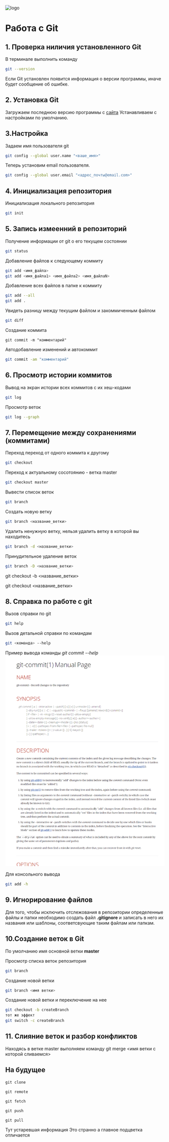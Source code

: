 ![logo](.\images\logo@2x.png)
# Работа с Git
## 1. Проверка ниличия установленного Git
В терминале выполнить команду 
```bash
git --version
```
Если Git установлен появится информация о версии программы, иначе будет сообщение об ошибке.

## 2. Установка Git
Загружаем последнюю версию программы с [сайта](https://git-scm.com/downloads)
Устанавливаем с настройками по умолчанию.


## 3.Настройка
Задаем имя пользователя git
```bash
git config --global user.name "<ваше_имя>"
```
Теперь установим email пользователя. 
```bash
git config --global user.email "<адрес_почты@email.com>"
```
## 4. Инициализация репозитория
Инициализация локального репозитория
```bash
git init
```

## 5. Запись измеенний в репозиторий
Получение информации от git о его текущем состоянии
```bash
git status
```
Добавление файлов к следующему коммиту
```bash
git add <имя_файла> 
git add <имя_файла1> <имя_файла2> <имя_файлаN>
```
Добавление всех файлов в папке к коммиту
```bash
git add --all
git add .
```
Увидеть разницу между текущим файлом и закоммиченным файлом
```bash
git diff
```
Создание коммита 
```
git commit -m "комментарий"
```
Автодобавление изменений и автокоммит 
```bash
git commit -am "комментарий"
```

## 6. Просмотр истории коммитов
Вывод на экран истории всех коммитов с их хеш-кодами
```bash
git log 
```
Просмотр веток
```bash
git log --graph
```
## 7. Перемещение между сохранениями (коммитами)
Переход переход от одного коммита к другому
```bash
git checkout 
```
Переход к актуальному сосотоянию - ветка master
```bash
git checkout master
```
Вывести список веток
```bash
git branch 
```
Создать новую ветку
```bash
git branch <название_ветки>
```
Удалить ненужную ветку, нельзя удалить ветку в которой вы находитесь
```bash
git branch -d <название_ветки>
```
Принудительное удаление веток
```bash
git branch -D <название_ветки>
```

git checkout -b <название_ветки>

git checkout <название_ветки>

## 8. Справка по работе с git

Вызов справки по git
```bash
git help
```
Вызов детальной справки по командам
```bash
git <команда> --help
```
Пример вывода команды *git commit --help*
![alt text](image.png)

Для консольного вывода
```bash
git add -h
```
## 9. Игнорирование файлов 
Для того, чтобы исключить отслежования в репозитории определенные файлы и папки необходимо создать файл **.gitignore** и записать в него их названия или шаблоны, соответсвующие таким файлам или папкам.

## 10.Создание веток в Git
По умолчанию имя основной ветки **master**

Просмотр списка веток репозитория
```bash
git branch
```
Создание новой ветки
```bash
git branch <имя ветки>
```

Создание новой ветки и переключение на нее
```bash
git checkout -b createBranch 
тот же эффект
git switch -c createBranch
```

## 11. Слияние веток и разбор конфликтов

Находясь в ветке master выполняем команду 
git merge <имя ветки с которой сливаемся>


## На будущее
```
git clone
```
```
git remote
```
```
git fetch
```
```
git push
```
```
git pull
```

Тут устаревшая информация 
Это странно а главное подцветка отличается
